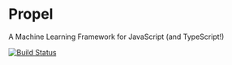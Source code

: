 # Propel

A Machine Learning Framework for JavaScript (and TypeScript!)

[![Build Status](https://travis-ci.com/propelml/propel.svg?token=eWz4oGVxypBGsz78gdKp&branch=master)](https://travis-ci.com/propelml/propel)
